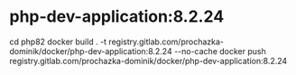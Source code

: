 # php-dev-application:8.2.24
cd php82
docker build . -t registry.gitlab.com/prochazka-dominik/docker/php-dev-application:8.2.24 --no-cache
docker push registry.gitlab.com/prochazka-dominik/docker/php-dev-application:8.2.24

